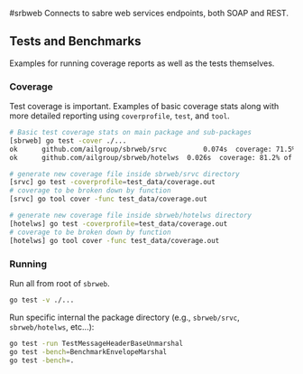 #srbweb
Connects to sabre web services endpoints, both SOAP and REST.

## Tests and Benchmarks
Examples for running coverage reports as well as the tests themselves.

### Coverage
Test coverage is important. Examples of basic coverage stats along with more detailed reporting using `coverprofile`, `test`, and `tool`.

```sh
# Basic test coverage stats on main package and sub-packages
[sbrweb] go test -cover ./...
ok  	github.com/ailgroup/sbrweb/srvc	        0.074s	coverage: 71.5% of statements
ok  	github.com/ailgroup/sbrweb/hotelws	0.026s	coverage: 81.2% of statements
```

```sh
# generate new coverage file inside sbrweb/srvc directory
[srvc] go test -coverprofile=test_data/coverage.out
# coverage to be broken down by function
[srvc] go tool cover -func test_data/coverage.out

# generate new coverage file inside sbrweb/hotelws directory
[hotelws] go test -coverprofile=test_data/coverage.out
# coverage to be broken down by function
[hotelws] go tool cover -func test_data/coverage.out
```

### Running
Run all from root of `sbrweb`.

```sh
go test -v ./...
```

Run specific internal the package directory (e.g., `sbrweb/srvc`, `sbrweb/hotelws`, etc...):

```sh
go test -run TestMessageHeaderBaseUnmarshal
go test -bench=BenchmarkEnvelopeMarshal
go test -bench=.
```